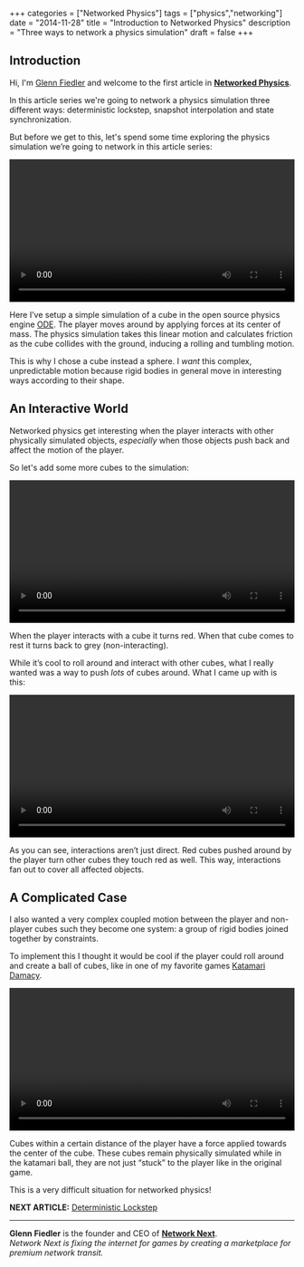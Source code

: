 +++
categories = ["Networked Physics"]
tags = ["physics","networking"]
date = "2014-11-28"
title = "Introduction to Networked Physics"
description = "Three ways to network a physics simulation"
draft = false
+++

## Introduction

Hi, I'm [Glenn Fiedler](https://gafferongames.com) and welcome to the first article in **[Networked Physics](/categories/networked-physics/)**.

In this article series we're going to network a physics simulation three different ways: deterministic lockstep, snapshot interpolation and state synchronization.

But before we get to this, let's spend some time exploring the physics simulation we’re going to network in this article series:

<video preload="auto" autoplay="autoplay" loop="loop" width="100%">
<source src="http://gafferongames.com/videos/the_physics_simulation_cube.mp4" type="video/mp4" />
<source src="http://gafferongames.com/videos/the_physics_simulation_cube.webm" type="video/webm" />
Your browser does not support the video tag.
</video>

Here I’ve setup a simple simulation of a cube in the open source physics engine [ODE](http://www.ode.org). The player moves around by applying forces at its center of mass. The physics simulation takes this linear motion and calculates friction as the cube collides with the ground, inducing a rolling and tumbling motion.

This is why I chose a cube instead a sphere. I _want_ this complex, unpredictable motion because rigid bodies in general move in interesting ways according to their shape.

## An Interactive World

Networked physics get interesting when the player interacts with other physically simulated objects, _especially_ when those objects push back and affect the motion of the player. 

So let's add some more cubes to the simulation:

<video preload="auto" autoplay="autoplay" loop="loop" width="100%">
<source src="http://gafferongames.com/videos/the_physics_simulation_cubes_roll.mp4" type="video/mp4" />
<source src="http://gafferongames.com/videos/the_physics_simulation_cubes_roll.webm" type="video/webm" />
Your browser does not support the video tag.
</video>

When the player interacts with a cube it turns red. When that cube comes to rest it turns back to grey (non-interacting).

While it’s cool to roll around and interact with other cubes, what I really wanted was a way to push _lots_ of cubes around. What I came up with is this:

<video preload="auto" autoplay="autoplay" loop="loop" width="100%">
<source src="http://gafferongames.com/videos/the_physics_simulation_cubes_blow.mp4" type="video/mp4" />
<source src="http://gafferongames.com/videos/the_physics_simulation_cubes_blow.webm" type="video/webm" />
Your browser does not support the video tag.
</video>

As you can see, interactions aren’t just direct. Red cubes pushed around by the player turn other cubes they touch red as well. This way, interactions fan out to cover all affected objects.

## A Complicated Case

I also wanted a very complex coupled motion between the player and non-player cubes such they become one system: a group of rigid bodies joined together by constraints. 

To implement this I thought it would be cool if the player could roll around and create a ball of cubes, like in one of my favorite games [Katamari Damacy](https://en.wikipedia.org/wiki/Katamari_Damacy).

<video preload="auto" autoplay="autoplay" loop="loop" width="100%">
<source src="http://gafferongames.com/videos/the_physics_simulation_cubes_katamari.mp4" type="video/mp4" />
<source src="http://gafferongames.com/videos/the_physics_simulation_cubes_katamari.webm" type="video/webm" />
Your browser does not support the video tag.
</video>

Cubes within a certain distance of the player have a force applied towards the center of the cube. These cubes remain physically simulated while in the katamari ball, they are not just “stuck” to the player like in the original game. 

This is a very difficult situation for networked physics!

__NEXT ARTICLE:__ [Deterministic Lockstep](/post/deterministic_lockstep/)

----- 

**Glenn Fiedler** is the founder and CEO of **[Network Next](https://networknext.com)**.<br><i>Network Next is fixing the internet for games by creating a marketplace for premium network transit.</i>
